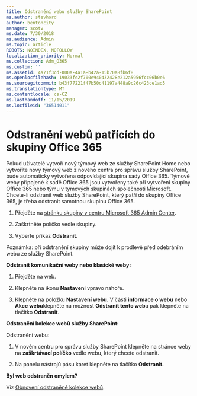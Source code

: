 ```yaml
---
title: Odstranění webu služby SharePoint
ms.author: stevhord
author: bentoncity
manager: scotv
ms.date: 7/30/2018
ms.audience: Admin
ms.topic: article
ROBOTS: NOINDEX, NOFOLLOW
localization_priority: Normal
ms.collection: Adm_O365
ms.custom: ''
ms.assetid: 4a71f3cd-000a-4a1a-b42a-15b70a8fb6f8
ms.openlocfilehash: 19033fe2f700e940432428e212a5956fcc06b0e6
ms.sourcegitcommit: b43f77221f47b50c41197a448a9c26c423ce1ad5
ms.translationtype: MT
ms.contentlocale: cs-CZ
ms.lasthandoff: 11/15/2019
ms.locfileid: "36514011"
---
```

# <a name="delete-sites-that-belong-to-an-office-365-group"></a>Odstranění webů patřících do skupiny Office 365

Pokud uživatelé vytvoří nový týmový web ze služby SharePoint Home nebo vytvoříte nový týmový web z nového centra pro správu služby SharePoint, bude automaticky vytvořena odpovídající skupina sady Office 365. Týmové weby připojené k sadě Office 365 jsou vytvořeny také při vytvoření skupiny Office 365 nebo týmu v týmových skupinách společnosti Microsoft. Chcete-li odstranit web služby SharePoint, který patří do skupiny Office 365, je třeba odstranit samotnou skupinu Office 365. 
  
1. Přejděte na [stránku skupiny v centru Microsoft 365 Admin Center](https://portal.office.com/adminportal/home#/groups).
    
2. Zaškrtněte políčko vedle skupiny.
    
3. Vyberte příkaz **Odstranit**.
    
Poznámka: při odstranění skupiny může dojít k prodlevě před odebráním webu ze služby SharePoint.
  
**Odstranit komunikační weby nebo klasické weby:**

1. Přejděte na web.
  
2. Klepněte na ikonu **Nastavení** vpravo nahoře. 
  
3. Klepněte na položku **Nastavení webu**. V části **informace o webu** nebo **Akce webu**klepněte na možnost **Odstranit tento web**a pak klepněte na tlačítko **Odstranit**.
  
**Odstranění kolekce webů služby SharePoint:**

Odstranění webu:
  
1. V novém centru pro správu služby SharePoint klepněte na stránce weby na **zaškrtávací políčko** vedle webu, který chcete odstranit. 
    
2. Na panelu nástrojů pásu karet klepněte na tlačítko **Odstranit.**
    
**Byl web odstraněn omylem?**

Viz [Obnovení odstraněné kolekce webů](https://go.microsoft.com/fwlink/?linkid=867660).
  

